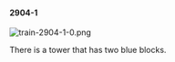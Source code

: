 #### 2904-1
![train-2904-1-0.png](https://github.com/lil-lab/nlvr/raw/master/nlvr/train/images/56/train-2904-1-0.png "train-2904-1-0.png")

There is a tower that has two blue blocks.
